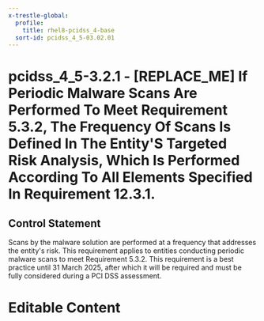 ```yaml
---
x-trestle-global:
  profile:
    title: rhel8-pcidss_4-base
  sort-id: pcidss_4_5-03.02.01
---
```


# pcidss_4_5-3.2.1 - \[REPLACE_ME\] If Periodic Malware Scans Are Performed To Meet Requirement 5.3.2, The Frequency Of Scans Is Defined In The Entity'S Targeted Risk Analysis, Which Is Performed According To All Elements Specified In Requirement 12.3.1.

## Control Statement

Scans by the malware solution are performed at a frequency that addresses the entity's
risk. This requirement applies to entities conducting periodic malware scans to meet
Requirement 5.3.2. This requirement is a best practice until 31 March 2025, after which
it will be required and must be fully considered during a PCI DSS assessment.

# Editable Content

<!-- Make additions and edits below -->
<!-- The above represents the contents of the control as received by the profile, prior to additions. -->
<!-- If the profile makes additions to the control, they will appear below. -->
<!-- The above markdown may not be edited but you may edit the content below, and/or introduce new additions to be made by the profile. -->
<!-- If there is a yaml header at the top, parameter values may be edited. Use --set-parameters to incorporate the changes during assembly. -->
<!-- The content here will then replace what is in the profile for this control, after running profile-assemble. -->
<!-- The current profile has no added parts for this control, but you may add new ones here. -->
<!-- Each addition must have a heading either of the form ## Control my_addition_name -->
<!-- or ## Part a. (where the a. refers to one of the control statement labels.) -->
<!-- "## Control" parts are new parts added after the statement part. -->
<!-- "## Part" parts are new parts added into the top-level statement part with that label. -->
<!-- Subparts may be added with nested hash levels of the form ### My Subpart Name -->
<!-- underneath the parent ## Control or ## Part being added -->
<!-- See https://oscal-compass.github.io/compliance-trestle/tutorials/ssp_profile_catalog_authoring/ssp_profile_catalog_authoring for guidance. -->
